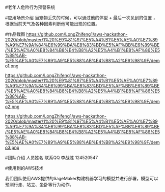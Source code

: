 #老年人危险行为预警系统

#应用场景介绍 当宠物丢失的时候，可以通过他的体型 + 最后一次见到的位置 ，根据当前天气及各种因素判断他可能出现的位置。

#作品截图 https://github.com/LongZhifeng1/aws-hackathon-2020/blob/master/1%20%E9%81%97%E5%A4%B1%E5%AE%A0%E7%89%A9%E7%9A%84%E6%99%BA%E8%83%BD%E5%AF%BB%E6%89%BE/%E5%AE%A0%E8%84%B8%E4%B8%A2%E5%A4%B1%E8%AF%86%E5%88%AB-%E5%AE%A0%E7%89%A9%E5%88%AB%E4%B8%A2%E9%98%9F/demo1.png

https://github.com/LongZhifeng1/aws-hackathon-2020/blob/master/1%20%E9%81%97%E5%A4%B1%E5%AE%A0%E7%89%A9%E7%9A%84%E6%99%BA%E8%83%BD%E5%AF%BB%E6%89%BE/%E5%AE%A0%E8%84%B8%E4%B8%A2%E5%A4%B1%E8%AF%86%E5%88%AB-%E5%AE%A0%E7%89%A9%E5%88%AB%E4%B8%A2%E9%98%9F/demo2.png

https://github.com/LongZhifeng1/aws-hackathon-2020/blob/master/1%20%E9%81%97%E5%A4%B1%E5%AE%A0%E7%89%A9%E7%9A%84%E6%99%BA%E8%83%BD%E5%AF%BB%E6%89%BE/%E5%AE%A0%E8%84%B8%E4%B8%A2%E5%A4%B1%E8%AF%86%E5%88%AB-%E5%AE%A0%E7%89%A9%E5%88%AB%E4%B8%A2%E9%98%9F/demo3.png

#团队介绍 人员姓名 联系QQ 李战胜 124520547 

#使用到的AWS技术

我们团队使用AWS提供的SageMaker构建机器学习的模型并进行部署，模型可以预测行走、站立、坐卧等行为动作。
